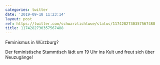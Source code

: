 ```yaml
---
categories: twitter
date: '2019-09-18 11:23:14'
layout: post
ref: https://twitter.com/schwarzlichtwue/status/1174282730357567488
title: 1174282730357567488
---
```

Feminismus in Würzburg?

Der feministische Stammtisch lädt um 19 Uhr ins Kult und freut sich über Neuzugänge!